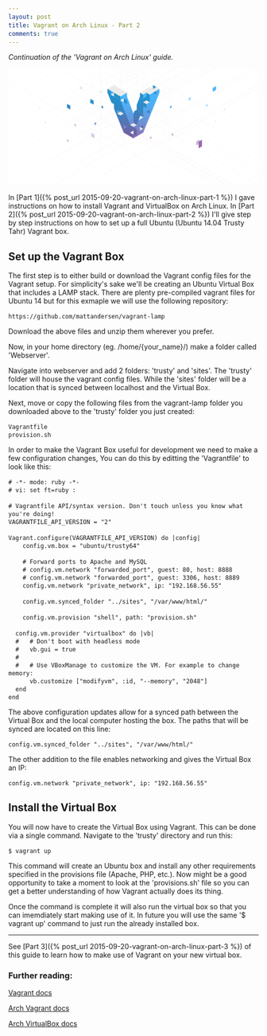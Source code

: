 ```yaml
---
layout: post
title: Vagrant on Arch Linux - Part 2
comments: true
---
```


*Continuation of the 'Vagrant on Arch Linux' guide.*

![Vagrant Banner](/public/images/posts/vagrant_banner.png)

In [Part 1]({% post_url 2015-09-20-vagrant-on-arch-linux-part-1 %}) I gave instructions on how to install Vagrant and VirtualBox on Arch Linux. In [Part 2]({% post_url 2015-09-20-vagrant-on-arch-linux-part-2 %}) I'll give step by step instructions on how to set up a full Ubuntu (Ubuntu 14.04 Trusty Tahr) Vagrant box.

<!--break-->

## Set up the Vagrant Box

The first step is to either build or download the Vagrant config files for the Vagrant setup. For simplicity's sake we'll be creating an Ubuntu Virtual Box that includes a LAMP stack. There are plenty pre-compiled vagrant files for Ubuntu 14 but for this exmaple we will use the following repository:

    https://github.com/mattandersen/vagrant-lamp

Download the above files and unzip them wherever you prefer.

Now, in your home directory (eg. /home/{your_name}/) make a folder called 'Webserver'.

Navigate into webserver and add 2 folders:  'trusty' and 'sites'. The 'trusty' folder will house the vagrant config files. While the 'sites' folder will be a location that is synced between localhost and the Virtual Box.

Next, move or copy the following files from the vagrant-lamp folder you downloaded above to the 'trusty' folder you just created:

    Vagrantfile
    provision.sh

In order to make the Vagrant Box useful for development we need to make a few configuration changes, You can do this by editting the 'Vagrantfile' to look like this:

    # -*- mode: ruby -*-
    # vi: set ft=ruby :

    # Vagrantfile API/syntax version. Don't touch unless you know what you're doing!
    VAGRANTFILE_API_VERSION = "2"

    Vagrant.configure(VAGRANTFILE_API_VERSION) do |config|
        config.vm.box = "ubuntu/trusty64"

        # Forward ports to Apache and MySQL
        # config.vm.network "forwarded_port", guest: 80, host: 8888
        # config.vm.network "forwarded_port", guest: 3306, host: 8889
        config.vm.network "private_network", ip: "192.168.56.55"

        config.vm.synced_folder "../sites", "/var/www/html/"

        config.vm.provision "shell", path: "provision.sh"

      config.vm.provider "virtualbox" do |vb|
      #   # Don't boot with headless mode
      #   vb.gui = true
      #
      #   # Use VBoxManage to customize the VM. For example to change memory:
          vb.customize ["modifyvm", :id, "--memory", "2048"]
      end
    end

The above configuration updates allow for a synced path between the Virtual Box and the local computer hosting the box. The paths that will be synced are located on this line:

    config.vm.synced_folder "../sites", "/var/www/html/"

The other addition to the file enables networking and gives the Virtual Box an IP:

    config.vm.network "private_network", ip: "192.168.56.55"

## Install the Virtual Box

You will now have to create the Virtual Box using Vagrant. This can be done via a single command. Navigate to the 'trusty' directory and run this:

    $ vagrant up

This command will create an Ubuntu box and install any other requirements specified in the provisions file (Apache, PHP, etc.). Now might be a good opportunity to take a moment to look at the 'provisions.sh' file so you can get a better understanding of how Vagrant actually does its thing.

Once the command is complete it will also run the virtual box so that you can imemdiately start making use of it. In future you will use the same '$ vagrant up' command to just run the already installed box.

* * *

See [Part 3]({% post_url 2015-09-20-vagrant-on-arch-linux-part-3 %}) of this guide to learn how to make use of Vagrant on your new virtual box.

### Further reading:

[Vagrant docs](https://docs.vagrantup.com/v2/)

[Arch Vagrant docs](https://wiki.archlinux.org/index.php/Vagrant)

[Arch VirtualBox docs](https://wiki.archlinux.org/index.php/VirtualBox)
